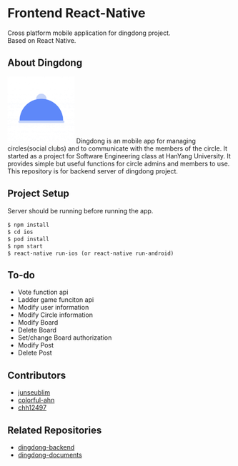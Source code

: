 # Frontend React-Native
Cross platform mobile application for dingdong project. <br>
Based on React Native.

## About Dingdong
<img src="https://github.com/dingdongProject/Backend-django/blob/master/image/dingdong.gif?raw=true" width="150"/>
Dingdong is an mobile app for managing circles(social clubs) and to communicate with the members of the circle. It started as a project for Software Engineering
class at HanYang University. It provides simple but useful functions for circle admins and members to use. This repository is for backend server of dingdong project.

## Project Setup
Server should be running before running the app.
```
$ npm install
$ cd ios
$ pod install
$ npm start
$ react-native run-ios (or react-native run-android)
```


## To-do
- Vote function api
- Ladder game funciton api
- Modify user information
- Modify Circle information
- Modify Board
- Delete Board
- Set/change Board authorization
- Modify Post
- Delete Post


## Contributors

- [junseublim](https://github.com/junseublim)
- [colorful-ahn](https://github.com/colorful-ahn)
- [chh12497](https://github.com/chh12497)

## Related Repositories
- [dingdong-backend](https://github.com/dingdongProject/Backend-django)
- [dingdong-documents](https://github.com/dingdongProject/documentation)
